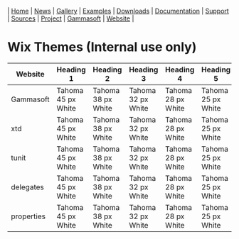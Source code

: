 | [Home](home.md) | [News](news.md) | [Gallery](gallery.md) | [Examples](examples.md) | [Downloads](downloads.md) | [Documentation](documentation.md) | [Support](support.md) | [Sources](https://github.com/gammasoft71/xtd) | [Project](https://sourceforge.net/projects/xtdpro/) | [Gammasoft](gammasoft.md) | [Website](https://gammasoft71.github.io/xtd) |

# Wix Themes (**Internal use only**)

| Website    | Heading 1                  | Heading 2                  | Heading 3                  | Heading 4                  | Heading 5                  | Heading 6                  | Paragraph 1                | Paragraph 2                | Paragraph 3                |
|------------| ---------------------------| ---------------------------| ---------------------------| ---------------------------| ---------------------------| ---------------------------| ---------------------------| ---------------------------| ---------------------------|
| Gammasoft  | Tahoma 45 px White         | Tahoma 38 px White         | Tahoma 32 px White         | Tahoma 28 px White         | Tahoma 25 px White         | Tahoma 22 px White         | Tahoma 16 px White         | Courier New 16 px White    | Proxima nova 16 px (Blue)  |
| xtd        | Tahoma 45 px White         | Tahoma 38 px White         | Tahoma 32 px White         | Tahoma 28 px White         | Tahoma 25 px White         | Tahoma 22 px White         | Tahoma 16 px White         | Courier New 16 px White    | Proxima nova 16 px (Blue)  |
| tunit      | Tahoma 45 px White         | Tahoma 38 px White         | Tahoma 32 px White         | Tahoma 28 px White         | Tahoma 25 px White         | Tahoma 22 px White         | Tahoma 16 px White         | Courier New 16 px White    | Proxima nova 16 px (Blue)  |
| delegates  | Tahoma 45 px White         | Tahoma 38 px White         | Tahoma 32 px White         | Tahoma 28 px White         | Tahoma 25 px White         | Tahoma 22 px White         | Tahoma 16 px White         | Courier New 16 px White    | Proxima nova 16 px (Blue)  |
| properties | Tahoma 45 px White         | Tahoma 38 px White         | Tahoma 32 px White         | Tahoma 28 px White         | Tahoma 25 px White         | Tahoma 22 px White         | Tahoma 16 px White         | Courier New 16 px White    | Tahoma 16 px (Blue)  |
